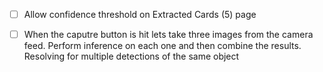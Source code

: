 - [ ] Allow confidence threshold on Extracted Cards (5) page

- [ ] When the caputre button is hit lets take three images from the camera feed. Perform inference on each one and then combine the results. Resolving for multiple detections of the same object
 